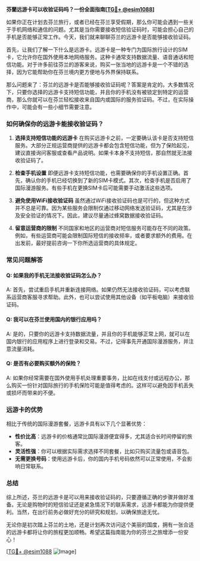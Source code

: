 **芬蘭远游卡可以收验证码吗？一份全面指南[[TG💪+ @esim1088](https://t.me/s/esim1088)]**

如果你正在计划去芬兰旅行，或者已经在芬兰享受假期，那么你可能会遇到一些关于手机网络和通信的问题。尤其是当你需要接收短信验证码时，可能会担心自己的手机是否能够正常工作。今天，我们就来聊聊芬兰的远游卡是否能够接收验证码。

首先，让我们了解一下什么是远游卡。远游卡是一种专门为国际旅行设计的SIM卡，它允许你在国外使用本地网络服务。这种卡通常支持数据流量、语音通话和短信功能。对于许多前往芬兰的游客来说，购买一张当地的远游卡是一个不错的选择，因为它能帮助你在芬兰境内更方便地与外界保持联系。

那么问题来了：芬兰的远游卡是否能够接收验证码呢？答案是肯定的。大多数情况下，只要你选择的远游卡支持短信功能，并且你的手机没有被锁定到特定的运营商，那么你就可以在芬兰轻松接收来自国内或国际的服务验证码。不过，在实际操作中，可能会有一些小细节需要注意。

### **如何确保你的远游卡能接收验证码？**

1. **选择支持短信功能的远游卡**
   在购买远游卡之前，一定要确认该卡是否支持短信服务。大部分正规运营商提供的远游卡都会包含短信功能，但为了保险起见，建议直接询问客服或查看产品说明。如果卡本身不支持短信，那自然就无法接收验证码了。

2. **检查手机设置**
   即便远游卡支持短信功能，也需要确保你的手机设置正确。首先，确认你的手机已经切换到了新的SIM卡模式。其次，检查手机是否启用了国际漫游服务。有些手机在更换SIM卡后可能需要手动激活这些选项。

3. **避免使用WiFi接收验证码**
   虽然通过WiFi接收验证码也是可行的，但这种方式并不总是可靠。因为某些服务会限制仅通过移动网络发送验证码，尤其是在涉及安全验证的情况下。因此，建议尽量通过蜂窝数据接收验证码。

4. **留意运营商的限制**
   不同国家和地区的运营商对短信服务可能存在不同的政策。例如，有些运营商可能会限制国际短信的接收频率，或者要求额外的费用。在出发前，最好提前咨询一下你所选运营商的具体规定。

### **常见问题解答**

#### **Q: 如果我的手机无法接收验证码怎么办？**
A: 首先，尝试重启手机并重新连接网络。如果仍然无法接收验证码，可以考虑联系运营商客服寻求帮助。此外，也可以尝试使用其他设备（如平板电脑）来接收验证码。

#### **Q: 我可以在芬兰使用国内的银行应用吗？**
A: 是的，只要你的远游卡支持数据流量，并且你的手机能够正常上网，就可以在国内银行的应用程序上进行登录和交易。不过，记得事先开通国际漫游服务，并注意流量消耗。

#### **Q: 是否有必要购买额外的保险？**
A: 如果你经常需要在国外使用手机处理重要事务，比如在线支付或远程办公，那么购买一份针对国际旅行的手机保险可能是值得考虑的。这样可以避免因手机丢失或损坏而带来的不便。

### **远游卡的优势**

相比于传统的国际漫游套餐，远游卡具有以下几个显著优势：

- **性价比高**：远游卡的价格通常比国际漫游便宜得多，尤其适合长时间停留的旅客。
- **灵活性强**：你可以根据实际需求选择不同套餐，比如只购买流量包或语音包。
- **无需更换号码**：使用远游卡后，你的国内手机号码依然可以正常使用，不会影响日常联系。

### **总结**

综上所述，芬兰的远游卡是可以用来接收验证码的，只要遵循正确的步骤并做好准备。无论是购物时的短信验证还是紧急情况下的联系需求，远游卡都能为你提供便利。当然，在出行前务必做好充分的研究和规划，以确保旅途无忧。

无论你是初次踏上芬兰的土地，还是计划再次访问这个美丽的国度，拥有一张合适的远游卡都将让你的旅程更加顺畅。希望这篇指南能为你的芬兰之旅增添一份安心！

[[TG💪+ @esim1088](https://t.me/s/esim1088) ![Image](https://i.postimg.cc/4NQfJmqS/Snipaste-2025-05-13-00-14-12.png)]